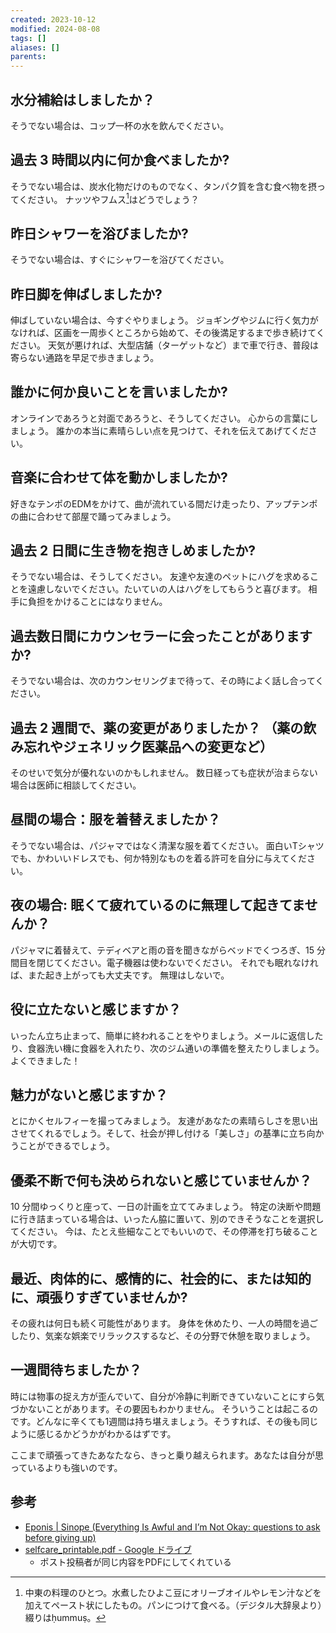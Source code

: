 ```yaml
---
created: 2023-10-12
modified: 2024-08-08
tags: []
aliases: []
parents: 
---
```

## 水分補給はしましたか？
そうでない場合は、コップ一杯の水を飲んでください。

## 過去 3 時間以内に何か食べましたか?
そうでない場合は、炭水化物だけのものでなく、タンパク質を含む食べ物を摂ってください。 ナッツやフムス[^フムスって何？]はどうでしょう？

[^フムスって何？]: 中東の料理のひとつ。水煮したひよこ豆にオリーブオイルやレモン汁などを加えてペースト状にしたもの。パンにつけて食べる。（デジタル大辞泉より）綴りはḥummuṣ。

## 昨日シャワーを浴びましたか?
そうでない場合は、すぐにシャワーを浴びてください。

## 昨日脚を伸ばしましたか?
伸ばしていない場合は、今すぐやりましょう。 ジョギングやジムに行く気力がなければ、区画を一周歩くところから始めて、その後満足するまで歩き続けてください。 天気が悪ければ、大型店舗（ターゲットなど）まで車で行き、普段は寄らない通路を早足で歩きましょう。

## 誰かに何か良いことを言いましたか?
オンラインであろうと対面であろうと、そうしてください。 心からの言葉にしましょう。 誰かの本当に素晴らしい点を見つけて、それを伝えてあげてください。

## 音楽に合わせて体を動かしましたか?
好きなテンポのEDMをかけて、曲が流れている間だけ走ったり、アップテンポの曲に合わせて部屋で踊ってみましょう。
 
## 過去 2 日間に生き物を抱きしめましたか?
そうでない場合は、そうしてください。 友達や友達のペットにハグを求めることを遠慮しないでください。たいていの人はハグをしてもらうと喜びます。 相手に負担をかけることにはなりません。

## 過去数日間にカウンセラーに会ったことがありますか?
そうでない場合は、次のカウンセリングまで待って、その時によく話し合ってください。

## 過去 2 週間で、薬の変更がありましたか？ （薬の飲み忘れやジェネリック医薬品への変更など）
そのせいで気分が優れないのかもしれません。 数日経っても症状が治まらない場合は医師に相談してください。

## 昼間の場合：服を着替えましたか？
そうでない場合は、パジャマではなく清潔な服を着てください。 面白いTシャツでも、かわいいドレスでも、何か特別なものを着る許可を自分に与えてください。

## 夜の場合: 眠くて疲れているのに無理して起きてませんか？
パジャマに着替えて、テディベアと雨の音を聞きながらベッドでくつろぎ、15 分間目を閉じてください。電子機器は使わないでください。 それでも眠れなければ、また起き上がっても大丈夫です。 無理はしないで。

## 役に立たないと感じますか？
いったん立ち止まって、簡単に終われることをやりましょう。メールに返信したり、食器洗い機に食器を入れたり、次のジム通いの準備を整えたりしましょう。 よくできました！

## 魅力がないと感じますか？
とにかくセルフィーを撮ってみましょう。 友達があなたの素晴らしさを思い出させてくれるでしょう。そして、社会が押し付ける「美しさ」の基準に立ち向かうことができるでしょう。

## 優柔不断で何も決められないと感じていませんか？
10 分間ゆっくりと座って、一日の計画を立ててみましょう。 特定の決断や問題に行き詰まっている場合は、いったん脇に置いて、別のできそうなことを選択してください。 今は、たとえ些細なことでもいいので、その停滞を打ち破ることが大切です。

## 最近、肉体的に、感情的に、社会的に、または知的に、頑張りすぎていませんか?
その疲れは何日も続く可能性があります。 身体を休めたり、一人の時間を過ごしたり、気楽な娯楽でリラックスするなど、その分野で休憩を取りましょう。

## 一週間待ちましたか？
時には物事の捉え方が歪んでいて、自分が冷静に判断できていないことにすら気づかないことがあります。その要因もわかりません。 そういうことは起こるのです。どんなに辛くても1週間は持ち堪えましょう。そうすれば、その後も同じように感じるかどうかがわかるはずです。

ここまで頑張ってきたあなたなら、きっと乗り越えられます。あなたは自分が思っているよりも強いのです。

## 参考
- [Eponis | Sinope (Everything Is Awful and I’m Not Okay: questions to ask before giving up)](https://eponis.tumblr.com/post/113798088670/everything-is-awful-and-im-not-okay-questions-to)
- [selfcare\_printable.pdf - Google ドライブ](https://drive.google.com/file/d/0B6A2F5ky9SELU0Zfd05YMEpyNUk/view?resourcekey=0-5vb6hV4tTpvuppnMw76vmg)
	- ポスト投稿者が同じ内容をPDFにしてくれている
